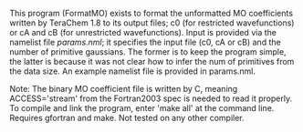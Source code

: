 This program (FormatMO) exists to format the unformatted MO coefficients written by TeraChem 1.8 to its output files; c0 (for restricted wavefunctions) or cA and cB (for unrestricted wavefunctions).
Input is provided via the namelist file *params.nml*; it specifies the input file (c0, cA or cB) and the number of primitive gaussians.
The former is to keep the program simple, the latter is because it was not clear how to infer the num of primitives from the data size.
An example namelist file is provided in params.nml.

Note: The binary MO coefficient file is written by C, meaning ACCESS='stream' from the Fortran2003 spec is needed to read it properly.
To compile and link the program, enter 'make all' at the command line. Requires gfortran and make. Not tested on any other compiler.

